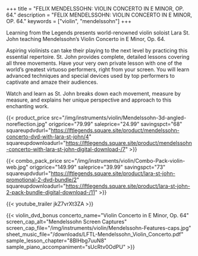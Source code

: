 +++
title = "FELIX MENDELSSOHN: VIOLIN CONCERTO IN E MINOR, OP. 64."
description = "FELIX MENDELSSOHN: VIOLIN CONCERTO IN E MINOR, OP. 64."
keywords = ["violin", "mendelssohn"]
+++

Learning from the Legends presents world-renowned violin soloist Lara St. John teaching Mendelssohn’s Violin Concerto in E Minor, Op. 64.

Aspiring violinists can take their playing to the next level by practicing this essential repertoire. St. John provides complete, detailed lessons covering all three movements. Have your very own private lesson with one of the world’s greatest virtuoso performers, right from your screen. You will learn advanced techniques and special devices used by top performers to captivate and amaze their audiences.

Watch and learn as St. John breaks down each movement, measure by measure, and explains her unique perspective and approach to this enchanting work.

{{< product_price src="/img/instruments/violin/Mendelssohn-3d-angled-noreflection.jpg" origprice="79.99" saleprice="24.99" savingspct="68" squareupdvdurl="https://lftlegends.square.site/product/mendelssohn-concerto-dvd-with-lara-st-john/4" squareupdownloadurl="https://lftlegends.square.site/product/mendelssohn-concerto-with-lara-st-john-digital-download-/7" >}}

{{< combo_pack_price src="/img/instruments/violin/Combo-Pack-violin-web.jpg" origprice="149.99" saleprice="39.99" savingspct="73" squareupdvdurl="https://lftlegends.square.site/product/lara-st-john-promotional-2-dvd-bundle/2" squareupdownloadurl="https://lftlegends.square.site/product/lara-st-john-2-pack-bundle-digital-download-/11" >}}

{{< youtube_trailer jkZ7vrXt3ZA >}}

{{< violin_dvd_bonus concerto_name="Violin Concerto in E Minor, Op. 64"
    screen_cap_alt="Mendelssohn Screen Captures"
    screen_cap_file="/img/instruments/violin/Mendelssohn-Features-caps.jpg"
    sheet_music_file="/downloads/LFTL-Mendelssohn_Violin_Concerto.pdf"
    sample_lesson_chapter="8BIHbg7uuN8"
    sample_piano_accompaniment="sUcRtv0OdPU" >}}
